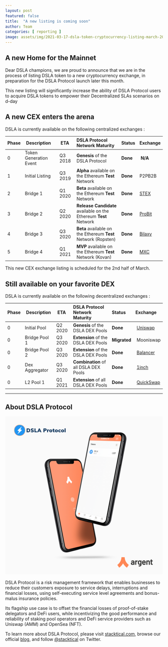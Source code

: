 ```yaml
---
layout: post
featured: false
title:  "A new listing is coming soon"
author: Team
categories: [ reporting ]
image: assets/img/2021-03-17-dsla-token-cryptocurrency-listing-march-2021-fintech-legaltech-insurtech-defi.jpg
---
```


## A new Home for the Mainnet

Dear DSLA champions, we are proud to announce that we are in the process of listing DSLA token to a new cryptocurrency exchange, in preparation for the DSLA Protocol launch later this month.

This new listing will significantly increase the ability of DSLA Protocol users to acquire DSLA tokens to empower their Decentralized SLAs scenarios on d-day

## A new CEX enters the arena

DSLA is currently available on the following centralized exchanges :

| Phase        | Description           | ETA           | DSLA Protocol Network Maturity | Status           | Exchange 
| :------------- | :------------- | :------------- | :------------- | :------------- | :------------- |
| 0 | Token Generation Event| Q3 2018 | **Genesis** of the DSLA Protocol | **Done** | **N/A**
| 1 | Initial Listing | Q3 2019 | **Alpha** available on the Ethereum **Test** Network | **Done** | P2PB2B
| 2 | Bridge 1 | Q1 2020 | **Beta** available on the Ethereum **Test** Network  | **Done** | [STEX](https://app.stex.com/en/trade/pair/ETH/DSLA/1)
| 3 | Bridge 2 | Q2 2020 | **Release Candidate** available on the Ethereum **Test** Network  | **Done** | [ProBit](https://www.probit.com/app/exchange/DSLA-USDT)
| 4 | Bridge 3 | Q3 2020 | **Beta** available on the Ethereum **Test** Network (Ropsten) | **Done**  | [Bilaxy](https://bilaxy.com/trade/DSLA_USDT)
| 5 | Bridge 4 | Q1 2021 | **MVP** available on the Ethereum **Test** Network (Kovan)  | **Done**  | [MXC](https://www.mxc.com/trade/pro#DSLA_USDT)

This new CEX exchange listing is scheduled for the 2nd half of March.

## Still available on your favorite DEX

DSLA is currently available on the following decentralized exchanges :


| Phase        | Description           | ETA           | DSLA Protocol Network Maturity | Status           | Exchange 
| :------------- | :------------- | :------------- | :------------- | :------------- | :------------- |
| 0 | Initial Pool | Q2 2020 | **Genesis** of the DSLA DEX Pools | **Done** | [Uniswap](https://uniswap.info/pair/0xd0fbb87e47da9987d345dbdf3a34d4266cf5ebe9)
| 0 | Bridge Pool 1 | Q3 2020 | **Extension** of the DSLA DEX Pools | **Migrated** | Mooniswap
| 0 | Bridge Pool 2 | Q3 2020 | **Extension** of the DSLA DEX Pools | **Done** | [Balancer](https://pools.balancer.exchange/#/pool/0xdff4f867855fd7db4d240b60fd0a88f6a049427a/)
| 0 | Dex Aggregator | Q3 2020 | **Combination** of all DSLA DEX Pools | **Done** | [1inch](https://1inch.exchange/#/ETH/DSLA)  
| 0 | L2 Pool 1 | Q1 2021 | **Extension** of all DSLA DEX Pools | **Done** | [QuickSwap](https://info.quickswap.exchange/pair/0xeeb92e3cb8e38375e2c20201e9b9fb8740d0133f)  

___


## About DSLA Protocol

[![DSLA Token, now on Argent wallet](/assets/img/2020-08-26-dsla-token-available-on-Argent-keyless-wallet-screenshot.jpg)](https://stacktical.com)

DSLA Protocol is a risk management framework that enables businesses to reduce their customers exposure to service delays, interruptions and financial losses, using self-executing service level agreements and bonus-malus insurance policies.

Its flagship use case is to offset the financial losses of proof-of-stake delegators and DeFi users, while incentivizing the good performance and reliability of staking pool operators and DeFi service providers such as Uniswap (AMM) and OpenSea (NFT).

To learn more about DSLA Protocol, please visit [stacktical.com](https://stacktical.com), browse our official [blog](https://blog.stacktical.com), and follow [@stacktical](https://twitter.com/Stacktical) on Twitter.